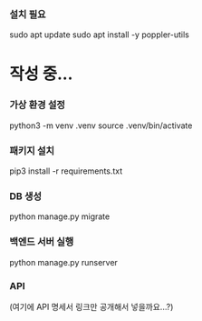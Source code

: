 
### 설치 필요

sudo apt update
sudo apt install -y poppler-utils

# 작성 중...

### 가상 환경 설정

python3 -m venv .venv
source .venv/bin/activate

### 패키지 설치

pip3 install -r requirements.txt

### DB 생성

python manage.py migrate

### 백엔드 서버 실행

python manage.py runserver

### API
(여기에 API 명세서 링크만 공개해서 넣을까요...?)
